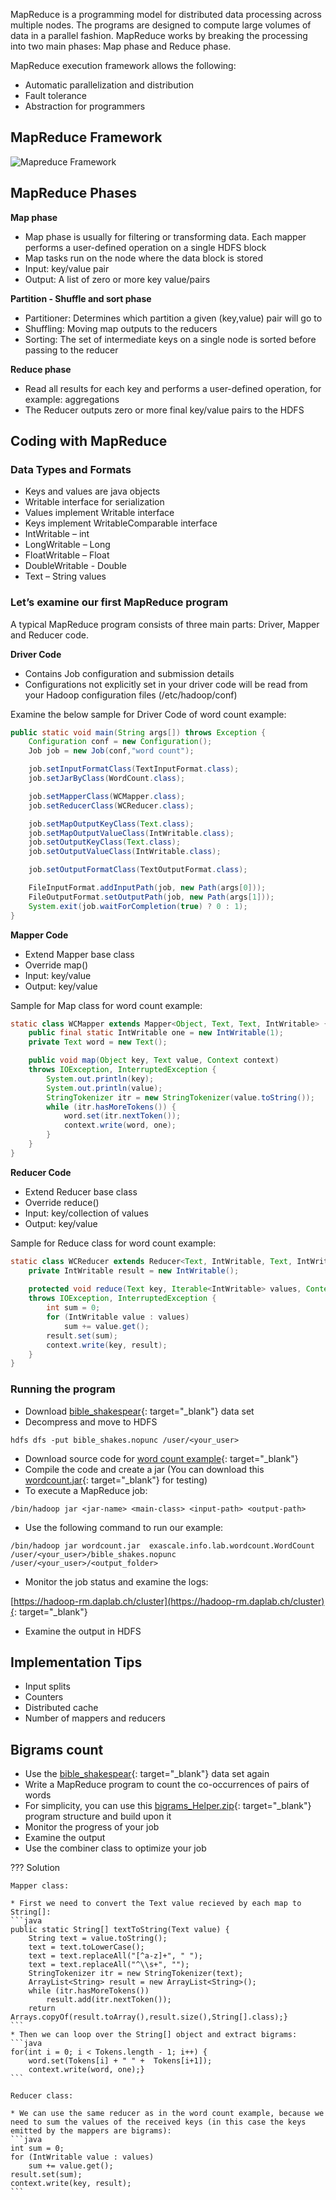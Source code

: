 MapReduce is a programming model for distributed data processing across multiple nodes. The programs are designed to compute large volumes of data in a parallel fashion. MapReduce works by breaking the processing into two main phases: Map phase and Reduce phase.

MapReduce execution framework allows the following:

* Automatic parallelization and distribution
* Fault tolerance
* Abstraction for programmers

## MapReduce Framework

![Mapreduce Framework](resources/mapreduce_framework.png)

## MapReduce Phases

__Map phase__

* Map phase is usually for filtering or transforming data. Each mapper performs a user-defined operation on a single HDFS block
* Map tasks run on the node where the data block is stored
* Input: key/value pair
* Output: A list of zero or more key value/pairs

__Partition - Shuffle and sort phase__

* Partitioner: Determines which partition a given (key,value) pair will go to
* Shuffling: Moving map outputs to the reducers
* Sorting: The set of intermediate keys on a single node is sorted before passing to the reducer

__Reduce phase__

* Read all results for each key and performs a user-defined operation, for example: aggregations
* The Reducer outputs zero or more final key/value pairs to the HDFS

## Coding with MapReduce

### Data Types and Formats

* Keys and values are java objects
* Writable interface for serialization
* Values implement Writable interface
* Keys implement WritableComparable interface
* IntWritable – int
* LongWritable – Long
* FloatWritable – Float
* DoubleWritable - Double
* Text – String values


### Let’s examine our first MapReduce program

A typical MapReduce program consists of three main parts: Driver, Mapper and Reducer code.

__Driver Code__

* Contains Job configuration and submission details
* Configurations not explicitly set in your driver code will be read from your Hadoop configuration files (/etc/hadoop/conf)

Examine the below sample for Driver Code of word count example:

```java
public static void main(String args[]) throws Exception {
    Configuration conf = new Configuration();
    Job job = new Job(conf,"word count");

    job.setInputFormatClass(TextInputFormat.class);
    job.setJarByClass(WordCount.class);

    job.setMapperClass(WCMapper.class);
    job.setReducerClass(WCReducer.class);

    job.setMapOutputKeyClass(Text.class);
    job.setMapOutputValueClass(IntWritable.class);
    job.setOutputKeyClass(Text.class);
    job.setOutputValueClass(IntWritable.class);

    job.setOutputFormatClass(TextOutputFormat.class);

    FileInputFormat.addInputPath(job, new Path(args[0]));
    FileOutputFormat.setOutputPath(job, new Path(args[1]));
    System.exit(job.waitForCompletion(true) ? 0 : 1);
}
```
__Mapper Code__

* Extend Mapper base class
* Override map()
* Input: key/value
* Output: key/value

Sample for Map class for word count example:

```java
static class WCMapper extends Mapper<Object, Text, Text, IntWritable> {
    public final static IntWritable one = new IntWritable(1);
    private Text word = new Text();

    public void map(Object key, Text value, Context context)
    throws IOException, InterruptedException {
        System.out.println(key);
        System.out.println(value);
        StringTokenizer itr = new StringTokenizer(value.toString());
        while (itr.hasMoreTokens()) {
            word.set(itr.nextToken());
            context.write(word, one);
        }
    }
}
```
__Reducer Code__

* Extend Reducer base class
* Override reduce()
* Input: key/collection of values
* Output: key/value

Sample for Reduce class for word count example:

```java
static class WCReducer extends Reducer<Text, IntWritable, Text, IntWritable> {
    private IntWritable result = new IntWritable();
    
    protected void reduce(Text key, Iterable<IntWritable> values, Context context)
    throws IOException, InterruptedException {
        int sum = 0;
        for (IntWritable value : values)
            sum += value.get();
        result.set(sum);
        context.write(key, result);
    }
}
```

### Running the program

* Download [bible_shakespear](resources/bible_shakes.nopunc.gz){: target="_blank"} data set
* Decompress and move to HDFS

```shell
hdfs dfs -put bible_shakes.nopunc /user/<your_user>
```

* Download source code for [word count example](resources/wordcount.zip){: target="_blank"}
* Compile the code and create a jar (You can download this [wordcount.jar](resources/wordcount.jar){: target="_blank"} for testing)
* To execute a MapReduce job:


```shell
/bin/hadoop jar <jar-name> <main-class> <input-path> <output-path>
```

* Use the following command to run our example:

```shell
/bin/hadoop jar wordcount.jar  exascale.info.lab.wordcount.WordCount /user/<your_user>/bible_shakes.nopunc /user/<your_user>/<output_folder>
```

* Monitor the job status and examine the logs:

[https://hadoop-rm.daplab.ch/cluster](https://hadoop-rm.daplab.ch/cluster){: target="_blank"}

* Examine the output in HDFS


## Implementation Tips

* Input splits
* Counters
* Distributed cache
* Number of mappers and reducers

## Bigrams count

* Use the [bible_shakespear](resources/bible_shakes.nopunc.gz){: target="_blank"} data set again
* Write a MapReduce program to count the co-occurrences of pairs of words
* For simplicity, you can use this [bigrams_Helper.zip](resources/bigrams_Helper.zip){: target="_blank"} program structure and build upon it
* Monitor the progress of your job
* Examine the output
* Use the combiner class to optimize your job

??? Solution

    Mapper class:
    
    * First we need to convert the Text value recieved by each map to String[]:
    ```java
    public static String[] textToString(Text value) {
        String text = value.toString();
        text = text.toLowerCase();
        text = text.replaceAll("[^a-z]+", " ");
        text = text.replaceAll("^\\s+", "");
        StringTokenizer itr = new StringTokenizer(text);
        ArrayList<String> result = new ArrayList<String>();
        while (itr.hasMoreTokens())
            result.add(itr.nextToken());
        return Arrays.copyOf(result.toArray(),result.size(),String[].class);}
    ```
    * Then we can loop over the String[] object and extract bigrams:
    ```java
    for(int i = 0; i < Tokens.length - 1; i++) {
        word.set(Tokens[i] + " " +  Tokens[i+1]);
        context.write(word, one);}
    ```
    
    Reducer class:
    
    * We can use the same reducer as in the word count example, because we need to sum the values of the received keys (in this case the keys emitted by the mappers are bigrams):
    ```java
    int sum = 0;
    for (IntWritable value : values)
        sum += value.get();
    result.set(sum);
    context.write(key, result);
    ```
    













